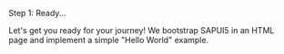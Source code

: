 Step 1: Ready...

Let's get you ready for your journey! We bootstrap SAPUI5 in an HTML page and implement a simple "Hello World" example.
